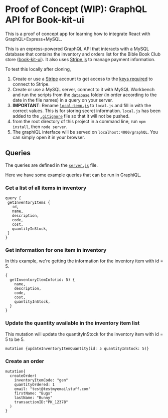 # Proof of Concept (WIP): GraphQL API for Book-kit-ui

This is a proof of concept app for learning how to integrate React with GraphQL+Express+MySQL. 

This is an express-powered GraphQL API that interacts with a MySQL database that contains the inventory and orders list for the Bible Book Club store ([book-kit-ui](https://github.com/micharine/book-kit-ui)). It also uses [Stripe.js](https://stripe.com/docs/stripe-js) to manage payment information. 

To test this locally after cloning, 
1. Create or use a [Stripe](https://stripe.com/docs/stripe-js) account to get access to the [keys required](https://stripe.com/docs/keys) to connect to Stripe.
1. Create or use a MySQL server, connect to it with MySQL Workbench and run the scripts from the [`database`](https://github.com/micharine/book-kit/tree/stripe/database) folder (in order according to the date in the file names) in a query on your server. 
1. **IMPORTANT**: Rename [`local-temp.js`](https://github.com/micharine/book-kit/blob/stripe/local-temp.js) to `local.js` and fill in with the correct values. This is for storing secret information. `local.js` has been added to the [`.gitignore`](https://github.com/micharine/book-kit/blob/stripe/.gitignore) file so that it will not be pushed.
1. from the root directory of this project in a command line, run `npm install`, then  `node server`. 
1. The graphiQL interface will be served on `localhost:4000/graphQL`. You can simply open it in your browser. 

 ## Queries
 The queries are defined in the [`server.js`](https://github.com/micharine/book-kit/blob/stripe/server.js) file. 
 
 Here we have some example queries that can be run in GraphiQL.
 ### Get a list of all items in inventory
 ```
 query {
  getInventoryItems {
    id,
    name,
    description,
    code,
    cost,
    quantityInStock,
  }
}
```
 ### Get information for one item in inventory
 In this example, we're getting the information for the inventory item with id = 5.
```
{
  getInventoryItemInfo(id: 5) {
    name,
    description,
    code,
    cost,
    quantityInStock,
  }
}
```
### Update the quantity available in the inventory item list
This mutation will update the quantityInStock for the inventory item with id = 5 to be 5.
```
mutation {updateInventoryItemQuantity(id: 5 quantityInStock: 5)}
```
### Create an order

```
mutation{
  createOrder(
    inventoryItemCode: "gen"
    quantityOrdered: 1
    email: "test@testmyemailstuff.com"
    firstName: "Bugs"
    lastName: "Bunny"
    transactionID:"PK_12378"
  )
}
```
